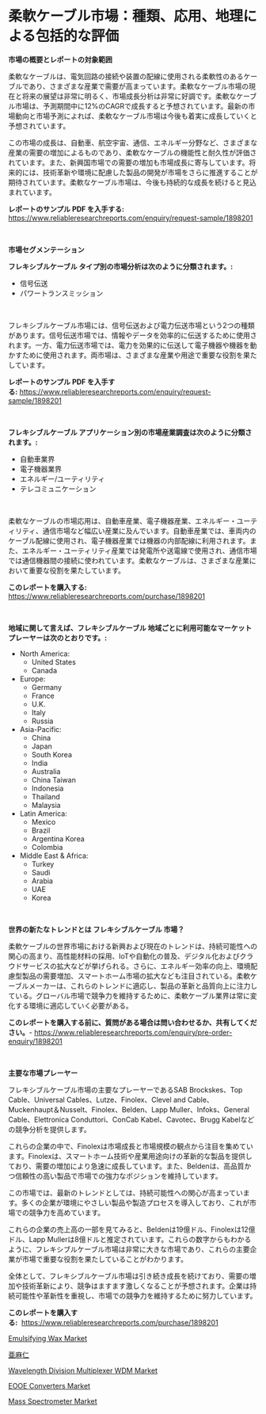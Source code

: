 <p><h1>柔軟ケーブル市場：種類、応用、地理による包括的な評価</h1></p><p><strong>市場の概要とレポートの対象範囲</strong></p>
<p><p>柔軟なケーブルは、電気回路の接続や装置の配線に使用される柔軟性のあるケーブルであり、さまざまな産業で需要が高まっています。柔軟なケーブル市場の現在と将来の展望は非常に明るく、市場成長分析は非常に好調です。柔軟なケーブル市場は、予測期間中に12%のCAGRで成長すると予想されています。最新の市場動向と市場予測によれば、柔軟なケーブル市場は今後も着実に成長していくと予想されています。</p><p>この市場の成長は、自動車、航空宇宙、通信、エネルギー分野など、さまざまな産業の需要の増加によるものであり、柔軟なケーブルの機能性と耐久性が評価されています。また、新興国市場での需要の増加も市場成長に寄与しています。将来的には、技術革新や環境に配慮した製品の開発が市場をさらに推進することが期待されています。柔軟なケーブル市場は、今後も持続的な成長を続けると見込まれています。</p></p>
<p><strong>レポートのサンプル PDF を入手する:</strong> <a href="https://www.reliableresearchreports.com/enquiry/request-sample/1898201">https://www.reliableresearchreports.com/enquiry/request-sample/1898201</a></p>
<p>&nbsp;</p>
<p><strong>市場セグメンテーション</strong></p>
<p><strong>フレキシブルケーブル タイプ別の市場分析は次のように分類されます。:</strong></p>
<p><ul><li>信号伝送</li><li>パワートランスミッション</li></ul></p>
<p>&nbsp;</p>
<p><p>フレキシブルケーブル市場には、信号伝送および電力伝送市場という2つの種類があります。信号伝送市場では、情報やデータを効率的に伝送するために使用されます。一方、電力伝送市場では、電力を効果的に伝送して電子機器や機器を動かすために使用されます。両市場は、さまざまな産業や用途で重要な役割を果たしています。</p></p>
<p><strong>レポートのサンプル PDF を入手する:</strong>&nbsp;<a href="https://www.reliableresearchreports.com/enquiry/request-sample/1898201">https://www.reliableresearchreports.com/enquiry/request-sample/1898201</a></p>
<p>&nbsp;</p>
<p><strong> フレキシブルケーブル アプリケーション別の市場産業調査は次のように分類されます。:</strong></p>
<p><ul><li>自動車業界</li><li>電子機器業界</li><li>エネルギー/ユーティリティ</li><li>テレコミュニケーション</li></ul></p>
<p>&nbsp;</p>
<p><p>柔軟なケーブルの市場応用は、自動車産業、電子機器産業、エネルギー・ユーティリティ、通信市場など幅広い産業に及んでいます。自動車産業では、車両内のケーブル配線に使用され、電子機器産業では機器の内部配線に利用されます。また、エネルギー・ユーティリティ産業では発電所や送電線で使用され、通信市場では通信機器間の接続に使われています。柔軟なケーブルは、さまざまな産業において重要な役割を果たしています。</p></p>
<p><strong>このレポートを購入する:</strong>&nbsp; <a href="https://www.reliableresearchreports.com/purchase/1898201">https://www.reliableresearchreports.com/purchase/1898201</a></p>
<p>&nbsp;</p>
<p><strong>地域に関して言えば、フレキシブルケーブル 地域ごとに利用可能なマーケットプレーヤーは次のとおりです。:</strong></p>
<p><ul>
    <li>
        North America:
        <ul>
            <li>United States</li>
            <li>Canada</li>
        </ul>
    </li>
    <li>
        Europe:
        <ul>
            <li>Germany</li>
            <li>France</li>
            <li>U.K.</li>
            <li>Italy</li>
            <li>Russia</li>
        </ul>
    </li>
    <li>
        Asia-Pacific:
        <ul>
            <li>China</li>
            <li>Japan</li>
            <li>South Korea</li>
            <li>India</li>
            <li>Australia</li>
            <li>China Taiwan</li>
            <li>Indonesia</li>
            <li>Thailand</li>
            <li>Malaysia</li>
        </ul>
    </li>
    <li>
        Latin America:
        <ul>
            <li>Mexico</li>
            <li>Brazil</li>
            <li>Argentina Korea</li>
            <li>Colombia</li>
        </ul>
    </li>
    <li>
        Middle East & Africa:
        <ul>
            <li>Turkey</li>
            <li>Saudi</li>
            <li>Arabia</li>
            <li>UAE</li>
            <li>Korea</li>
        </ul>
    </li>
    </ul></p>
<p>&nbsp;</p>
<p><strong>世界の新たなトレンドとは フレキシブルケーブル 市場？</strong></p>
<p><p>柔軟ケーブルの世界市場における新興および現在のトレンドは、持続可能性への関心の高まり、高性能材料の採用、IoTや自動化の普及、デジタル化およびクラウドサービスの拡大などが挙げられる。さらに、エネルギー効率の向上、環境配慮型製品の需要増加、スマートホーム市場の拡大なども注目されている。柔軟ケーブルメーカーは、これらのトレンドに適応し、製品の革新と品質向上に注力している。グローバル市場で競争力を維持するために、柔軟ケーブル業界は常に変化する環境に適応していく必要がある。</p></p>
<p><strong>このレポートを購入する前に、質問がある場合は問い合わせるか、共有してください。</strong>- <a href="https://www.reliableresearchreports.com/enquiry/pre-order-enquiry/1898201">https://www.reliableresearchreports.com/enquiry/pre-order-enquiry/1898201</a></p>
<p>&nbsp;</p>
<p><strong>主要な市場プレーヤー</strong></p>
<p><p>フレキシブルケーブル市場の主要なプレーヤーであるSAB Brockskes、Top Cable、Universal Cables、Lutze、Finolex、Clevel and Cable、Muckenhaupt＆Nusselt、Finolex、Belden、Lapp Muller、Infoks、General Cable、Elettronica Conduttori、ConCab Kabel、Cavotec、Brugg Kabelなどの競争分析を提供します。</p><p>これらの企業の中で、Finolexは市場成長と市場規模の観点から注目を集めています。Finolexは、スマートホーム技術や産業用途向けの革新的な製品を提供しており、需要の増加により急速に成長しています。また、Beldenは、高品質かつ信頼性の高い製品で市場での強力なポジションを維持しています。</p><p>この市場では、最新のトレンドとしては、持続可能性への関心が高まっています。多くの企業が環境にやさしい製品や製造プロセスを導入しており、これが市場での競争力を高めています。</p><p>これらの企業の売上高の一部を見てみると、Beldenは19億ドル、Finolexは12億ドル、Lapp Mullerは8億ドルと推定されています。これらの数字からもわかるように、フレキシブルケーブル市場は非常に大きな市場であり、これらの主要企業が市場で重要な役割を果たしていることがわかります。</p><p>全体として、フレキシブルケーブル市場は引き続き成長を続けており、需要の増加や技術革新により、競争はますます激しくなることが予想されます。企業は持続可能性や革新性を重視し、市場での競争力を維持するために努力しています。</p></p>
<p><strong>このレポートを購入する:</strong>&nbsp;&nbsp;<a href="https://www.reliableresearchreports.com/purchase/1898201">https://www.reliableresearchreports.com/purchase/1898201</a></p>
<p><p><a href="https://github.com/vimar16th/Market-Research-Report-List-3/blob/main/emulsifying-wax-market.md">Emulsifying Wax Market</a></p><p><a href="https://github.com/zjkmgcs938405/Market-Research-Report-List-1/blob/main/9792293194089.md">亜麻仁</a></p><p><a href="https://view.publitas.com/reportprime-1/wavelength-division-multiplexer-wdm-market-provides-a-comprehensive-analysis-including-a-macro-overview-of-the-market-as-well-as-micro-details-such-as-market-size-and-competitive-landscape/">Wavelength Division Multiplexer WDM Market</a></p><p><a href="https://view.publitas.com/reportprime-1/eooe-converters-market-size-global-industry-overview-market-segmentation-and-forecast-2024-to-2031/">EOOE Converters Market</a></p><p><a href="https://meowing-lemming-dd3.notion.site/Mass-Spectrometer-Market-with-the-goal-of-estimating-the-market-size-and-future-growth-potential-of--a56b175928cd49ee909071f872e838a1">Mass Spectrometer Market</a></p></p>